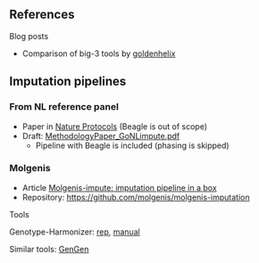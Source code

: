 ## References

Blog posts

* Comparison of big-3 tools by [goldenhelix](http://blog.goldenhelix.com/alaughbaum/comparing-beagle-impute2-and-minimac-imputation-methods-for-accuracy-computation-time-and-memory-usage/)

## Imputation pipelines

### From NL reference panel

* Paper in [Nature Protocols](http://www.nature.com/nprot/journal/v10/n9/full/nprot.2015.077.html) (Beagle is out of scope)
* Draft: [MethodologyPaper_GoNLimpute.pdf](http://www.bbmriwiki.nl/export/1246/Imputation/PaperMethodology/MethodologyPaper_GoNLimpute.pdf)
    * Pipeline with Beagle is included (phasing is skipped)
    

### Molgenis

* Article [Molgenis-impute: imputation pipeline in a box](http://www.ncbi.nlm.nih.gov/pmc/articles/PMC4541731/)
* Repository: https://github.com/molgenis/molgenis-imputation

Tools

Genotype-Harmonizer: [rep](https://github.com/molgenis/systemsgenetics/tree/master/Genotype-Harmonizer), [manual](https://github.com/molgenis/systemsgenetics/wiki/Genotype-Harmonizer)

Similar tools: [GenGen](http://gengen.openbioinformatics.org/en/latest/tutorial/coding/)
